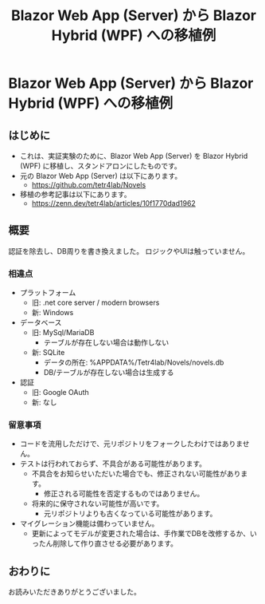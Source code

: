 ﻿---
title: Blazor Web App (Server) から Blazor Hybrid (WPF) への移植例
tags: epub webscraping smtp-mail blazor-hybrid wpf
---

# Blazor Web App (Server) から Blazor Hybrid (WPF) への移植例
## はじめに
- これは、実証実験のために、Blazor Web App (Server) を Blazor Hybrid (WPF) に移植し、スタンドアロンにしたものです。
- 元の Blazor Web App (Server) は以下にあります。
  - https://github.com/tetr4lab/Novels
- 移植の参考記事は以下にあります。
  - https://zenn.dev/tetr4lab/articles/10f1770dad1962

## 概要
認証を除去し、DB周りを書き換えました。
ロジックやUIは触っていません。

### 相違点
- プラットフォーム
  - 旧: .net core server / modern browsers
  - 新: Windows
- データベース
  - 旧: MySql/MariaDB
    - テーブルが存在しない場合は動作しない
  - 新: SQLite
    - データの所在: %APPDATA%/Tetr4lab/Novels/novels.db
    - DB/テーブルが存在しない場合は生成する
- 認証
  - 旧: Google OAuth
  - 新: なし

### 留意事項
- コードを流用しただけで、元リポジトリをフォークしたわけではありません。
- テストは行われておらず、不具合がある可能性があります。
  - 不具合をお知らせいただいた場合でも、修正されない可能性があります。
    - 修正される可能性を否定するものではありません。
  - 将来的に保守されない可能性が高いです。
    - 元リポジトリよりも古くなっている可能性があります。
- マイグレーション機能は備わっていません。
  - 更新によってモデルが変更された場合は、手作業でDBを改修するか、いったん削除して作り直させる必要があります。

## おわりに
お読みいただきありがとうございました。
